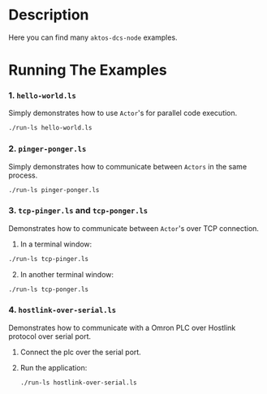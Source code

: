 # Description 

Here you can find many `aktos-dcs-node` examples.

# Running The Examples 

### 1. `hello-world.ls`

Simply demonstrates how to use `Actor`'s for parallel code execution. 

```bash 
./run-ls hello-world.ls
```

### 2. `pinger-ponger.ls`

Simply demonstrates how to communicate between `Actors` in the same process. 

```bash 
./run-ls pinger-ponger.ls
```

### 3. `tcp-pinger.ls` and `tcp-ponger.ls`

Demonstrates how to communicate between `Actor`'s over TCP connection. 

1. In a terminal window: 

  ```bash 
  ./run-ls tcp-pinger.ls
  ```
  
2. In another terminal window: 
  
  ```bash
  ./run-ls tcp-ponger.ls
  ```
  
### 4. `hostlink-over-serial.ls`

Demonstrates how to communicate with a Omron PLC over Hostlink protocol over serial port. 

1. Connect the plc over the serial port. 
2. Run the application: 

    ```bash 
    ./run-ls hostlink-over-serial.ls
    ```

